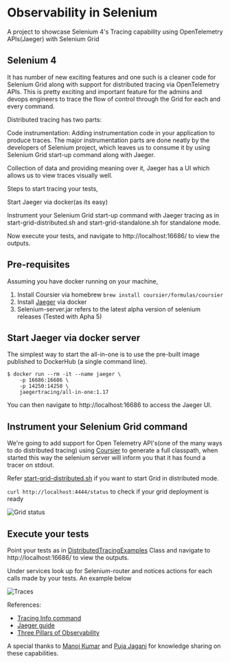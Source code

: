 # Observability in Selenium
A project to showcase Selenium 4's Tracing capability using OpenTelemetry APIs(Jaeger) with Selenium Grid
 

## Selenium 4

It has number of new exciting features and one such is a cleaner code for Selenium Grid along with support for distributed tracing via OpenTelemetry APIs. This is pretty exciting and important feature for the admins and devops engineers to trace the flow of control through the Grid for each and every command.

Distributed tracing has two parts:

Code instrumentation: Adding instrumentation code in your application to produce traces. The major instrumentation parts are done neatly by the developers of Selenium project, which leaves us to consume it by using Selenium Grid start-up command along with Jaeger.

Collection of data and providing meaning over it, Jaeger has a UI which allows us to view traces visually well.

Steps to start tracing your tests,

Start Jaeger via docker(as its easy)

Instrument your Selenium Grid start-up command with Jaeger tracing as in start-grid-distributed.sh and start-grid-standalone.sh for standalone mode.

Now execute your tests, and navigate to http://localhost:16686/ to view the outputs.

## Pre-requisites
Assuming you have docker running on your machine,
1. Install Coursier via homebrew `brew install coursier/formulas/coursier`
2. Install [Jaeger](https://www.jaegertracing.io/download/) via docker
3. Selenium-server.jar refers to the latest alpha version of selenium releases (Tested with Apha 5)

## Start Jaeger via docker server
The simplest way to start the all-in-one is to use the pre-built image published to DockerHub (a single command line).

```
$ docker run --rm -it --name jaeger \
    -p 16686:16686 \
    -p 14250:14250 \
    jaegertracing/all-in-one:1.17
  ```
You can then navigate to http://localhost:16686 to access the Jaeger UI.

## Instrument your Selenium Grid command
We're going to add support for Open Telemetry API's(one of the many ways to do distributed tracing) using [Coursier](https://get-coursier.io/docs/overview) to generate a full classpath, when started this way the selenium server will inform you that it has found a tracer on stdout.

Refer [start-grid-distributed.sh](/start-grid-distributed.sh) if you want to start Grid in distributed mode.

```curl http://localhost:4444/status``` to check if your grid deployment is ready

![Grid status](/images/selenium_grid_status.jpg)

## Execute your tests
Point your tests as in [DistributedTracingExamples](src/test/java/com/thoughtworks/tracing/DistributedTracingExamples.java) Class and navigate to http://localhost:16686/ to view the outputs.

Under services look up for Selenium-router and notices actions for each calls made by your tests. An example below

![Traces](/images/jaeger_traces.jpg)

References:
* [Tracing Info command](https://github.com/SeleniumHQ/selenium/)
* [Jaeger guide](https://www.jaegertracing.io/docs/1.17/getting-started/)
* [Three Pillars of Observability](https://learning.oreilly.com/library/view/distributed-systems-observability/9781492033431/ch04.html)

A special thanks to [Manoj Kumar](https://github.com/manoj9788) and [Puja Jagani](https://github.com/pujagani) for knowledge sharing on these capabilities.